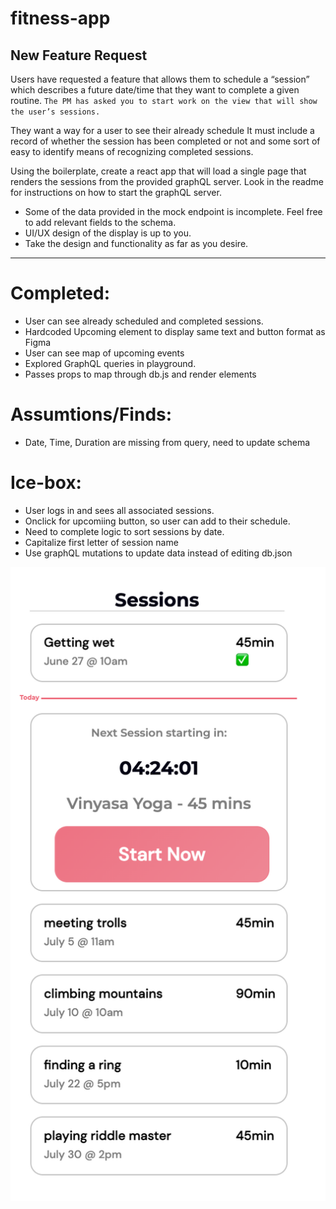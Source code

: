 # fitness-app

## New Feature Request

Users have requested a feature that allows them to schedule a “session” which describes a future date/time that they want to complete a given routine. `The PM has asked you to start work on the view that will show the user’s sessions.`

They want a way for a user to see their already schedule
It must include a record of whether the session has been completed or not and some sort of easy to identify means of recognizing completed sessions.

Using the boilerplate, create a react app that will load a single page that renders the sessions from the provided graphQL server. Look in the readme for instructions on how to start the graphQL server.

- Some of the data provided in the mock endpoint is incomplete. Feel free to add relevant fields to the schema.
- UI/UX design of the display is up to you.
- Take the design and functionality as far as you desire.


______________
# Completed:
* User can see already scheduled and completed sessions.
* Hardcoded Upcoming element to display same text and button format as Figma
* User can see map of upcoming events
* Explored GraphQL queries in playground.
* Passes props to map through db.js and render elements


# Assumtions/Finds:
* Date, Time, Duration are missing from query, need to update schema

# Ice-box:
* User logs in and sees all associated sessions.
* Onclick for upcomiing button, so user can add to their schedule.
* Need to complete logic to sort sessions by date.
* Capitalize first letter of session name
* Use graphQL mutations to update data instead of editing db.json




![Image of Front-end](./public/images/fitness-app.png)

